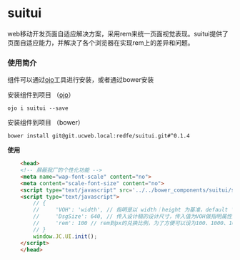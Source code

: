 # suitui 
web移动开发页面自适应解决方案，采用rem来统一页面视觉表现。suitui提供了页面自适应能力，并解决了各个浏览器在实现rem上的差异和问题。

### 使用简介 ###
组件可以通过[ojo](https://github.com/jasonChen1982/ojo)工具进行安装，或者通过bower安装

安装组件到项目 （[ojo](https://github.com/jasonChen1982/ojo)）


```shell
ojo i suitui --save
```

    
安装组件到项目 （bower）


```shell
bower install git@git.ucweb.local:redfe/suitui.git#^0.1.4
```

**使用**
```html
    <head>
    <!-- 屏蔽我厂的个性化功能 -->
    <meta name="wap-font-scale" content="no">
    <meta content="scale-font-size" content="no">
    <script type="text/javascript" src='../../bower_components/suitui/src/suitui.js?__inline'></script>
    <script type="text/javascript">
        // {
        //     'VOH': 'width', // 指明是以 width｜height 为基准，default 'width'
        //     'DsgSize': 640, // 传入设计稿的设计尺寸，传入值为VOH做指明属性的大小，default 640
        //     'rem': 100 // rem到px的兑换比例，为了方便可以设为100、1000、10000...(不要设为10) default 100
        // }
    	window.JC.UI.init();
    </script>
    </head>
```